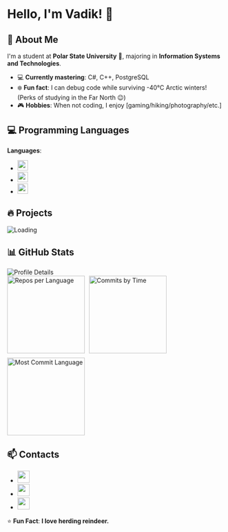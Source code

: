 # Hello, I'm Vadik! :wave:

## :rocket: About Me  
I'm a student at **Polar State University** :school:, majoring in **Information Systems and Technologies**.  
- :computer: **Currently mastering**: C#, C++, PostgreSQL  
- :snowflake: **Fun fact**: I can debug code while surviving -40°C Arctic winters! (Perks of studying in the Far North :wink:)  
- :video_game: **Hobbies**: When not coding, I enjoy [gaming/hiking/photography/etc.]   

## :computer: Programming Languages 
**Languages**:  
- <img src="https://img.shields.io/badge/C%23-239120?style=flat&logo=c-sharp&logoColor=white" height="24">
- <img src="https://img.shields.io/badge/C%2B%2B-00599C?style=flat&logo=c%2B%2B&logoColor=white" height="24">
- <img src="https://img.shields.io/badge/PostgreSQL-4169E1?style=flat&logo=postgresql&logoColor=white" height="24">

## :fire: Projects
![Loading](https://i.gifer.com/ZZ5H.gif)

## 📊 GitHub Stats

<img src="https://github-profile-summary-cards.vercel.app/api/cards/profile-details?username=Slavyanin2005&theme=github_dark" alt="Profile Details">

<div style="display: flex; flex-wrap: wrap; gap: 10px;">
  <img src="https://github-profile-summary-cards.vercel.app/api/cards/repos-per-language?username=Slavyanin2005&theme=github_dark" alt="Repos per Language" style="height: 180px;">
  <img src="https://github-profile-summary-cards.vercel.app/api/cards/productive-time?username=Slavyanin2005&theme=github_dark&utcOffset=3" alt="Commits by Time" style="height: 180px;">
  <img src="https://github-profile-summary-cards.vercel.app/api/cards/most-commit-language?username=Slavyanin2005&theme=github_dark" alt="Most Commit Language" style="height: 180px;">
</div>

## 📫 Contacts
- <a href="https://t.me/kavalski228"><img src="https://img.shields.io/badge/Telegram-26A5E4?style=for-the-badge&logo=telegram&logoColor=white" height="28"></a>
- <a href="https://discord.com/users/366151961671893002"><img src="https://img.shields.io/badge/Discord-5865F2?style=for-the-badge&logo=discord&logoColor=white" height="28"></a>
- <a href="mailto:ostafinskijvadim@gmail.com"><img src="https://img.shields.io/badge/Email-D14836?style=for-the-badge&logo=gmail&logoColor=white" height="28"></a>

:star: **Fun Fact**: **I love herding reindeer.** 
